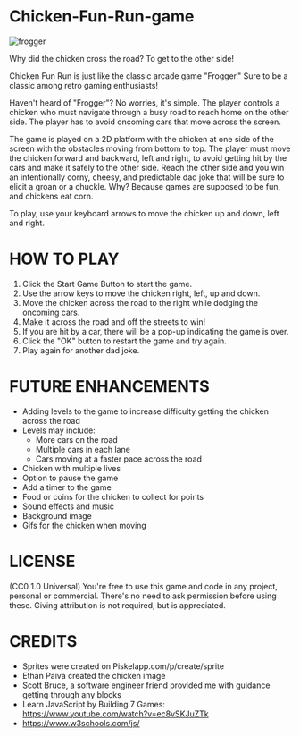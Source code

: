 # Chicken-Fun-Run-game

![frogger](http://img/FroggerGame.png)

Why did the chicken cross the road? 
To get to the other side!

Chicken Fun Run is just like the classic arcade game "Frogger."  Sure to be a classic among retro gaming enthusiasts!

Haven't heard of "Frogger"? No worries, it's simple.  The player controls a chicken who must navigate through a busy road to reach home on the other side.  The player has to avoid oncoming cars that move across the screen.  

The game is played on a 2D platform with the chicken at one side of the screen with the obstacles moving from bottom to top.  The player must move the chicken forward and backward, left and right, to avoid getting hit by the cars and make it safely to the other side.  Reach the other side and you win an intentionally corny, cheesy, and predictable dad joke that will be sure to elicit a groan or a chuckle. Why? Because games are supposed to be fun, and chickens eat corn.   

To play, use your keyboard arrows to move the chicken up and down, left and right. 

# HOW TO PLAY
1. Click the Start Game Button to start the game.
2. Use the arrow keys to move the chicken right, left, up and down.
3. Move the chicken across the road to the right while dodging the oncoming cars. 
4. Make it across the road and off the streets to win!
5. If you are hit by a car, there will be a pop-up indicating the game is over.
6. Click the "OK" button to restart the game and try again. 
7. Play again for another dad joke. 

# FUTURE ENHANCEMENTS
* Adding levels to the game to increase difficulty getting the chicken across the road
* Levels may include:
    * More cars on the road
    * Multiple cars in each lane
    * Cars moving at a faster pace across the road
* Chicken with multiple lives
* Option to pause the game
* Add a timer to the game
* Food or coins for the chicken to collect for points
* Sound effects and music
* Background image
* Gifs for the chicken when moving 

# LICENSE
(CC0 1.0 Universal) You're free to use this game and code in any project, personal or commercial. There's no need to ask permission before using these. Giving attribution is not required, but is appreciated.

# CREDITS
* Sprites were created on Piskelapp.com/p/create/sprite 
* Ethan Paiva created the chicken image
* Scott Bruce, a software engineer friend provided me with guidance getting through any blocks
* Learn JavaScript by Building 7 Games: https://www.youtube.com/watch?v=ec8vSKJuZTk
* https://www.w3schools.com/js/


